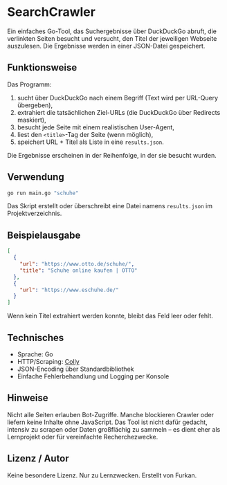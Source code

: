 # SearchCrawler

Ein einfaches Go-Tool, das Suchergebnisse über DuckDuckGo abruft, die verlinkten Seiten besucht und versucht, den Titel der jeweiligen Webseite auszulesen. Die Ergebnisse werden in einer JSON-Datei gespeichert.

## Funktionsweise

Das Programm:

1. sucht über DuckDuckGo nach einem Begriff (Text wird per URL-Query übergeben),
2. extrahiert die tatsächlichen Ziel-URLs (die DuckDuckGo über Redirects maskiert),
3. besucht jede Seite mit einem realistischen User-Agent,
4. liest den `<title>`-Tag der Seite (wenn möglich),
5. speichert URL + Titel als Liste in eine `results.json`.

Die Ergebnisse erscheinen in der Reihenfolge, in der sie besucht wurden.

## Verwendung

```bash
go run main.go "schuhe"
```

Das Skript erstellt oder überschreibt eine Datei namens `results.json` im Projektverzeichnis.

## Beispielausgabe

```json
[
  {
    "url": "https://www.otto.de/schuhe/",
    "title": "Schuhe online kaufen | OTTO"
  },
  {
    "url": "https://www.eschuhe.de/"
  }
]
```

Wenn kein Titel extrahiert werden konnte, bleibt das Feld leer oder fehlt.

## Technisches

- Sprache: Go
- HTTP/Scraping: [Colly](https://github.com/gocolly/colly)
- JSON-Encoding über Standardbibliothek
- Einfache Fehlerbehandlung und Logging per Konsole

## Hinweise

Nicht alle Seiten erlauben Bot-Zugriffe. Manche blockieren Crawler oder liefern keine Inhalte ohne JavaScript. Das Tool ist nicht dafür gedacht, intensiv zu scrapen oder Daten großflächig zu sammeln – es dient eher als Lernprojekt oder für vereinfachte Recherchezwecke.

## Lizenz / Autor

Keine besondere Lizenz. Nur zu Lernzwecken. Erstellt von Furkan.